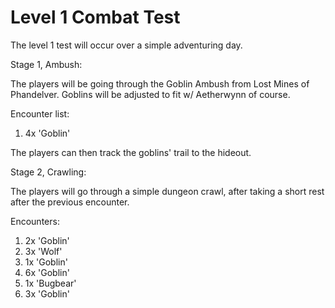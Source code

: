 # Level 1 Combat Test

The level 1 test will occur over a simple adventuring day.

Stage 1, Ambush:

The players will be going through the Goblin Ambush from Lost Mines of Phandelver. Goblins will be adjusted to fit w/ Aetherwynn of course.

Encounter list:
1. 4x 'Goblin'

The players can then track the goblins' trail to the hideout.

Stage 2, Crawling:

The players will go through a simple dungeon crawl, after taking a short rest after the previous encounter.

Encounters:
1. 2x 'Goblin'
2. 3x 'Wolf'
3. 1x 'Goblin'
4. 6x 'Goblin'
5. 1x 'Bugbear'
6. 3x 'Goblin'


